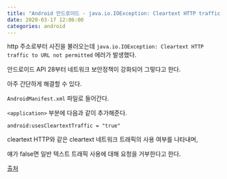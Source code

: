 ```yaml
---
title: "Android 안드로이드 - java.io.IOException: Cleartext HTTP traffic to URL not permitted"
date: 2020-03-17 12:06:00
categories: android
---
```


http 주소로부터 사진을 불러오는데 ``java.io.IOException: Cleartext HTTP traffic to URL not permitted`` 에러가 발생했다.

안드로이드 API 28부터 네트워크 보안정책이 강화되어 그렇다고 한다.

아주 간단하게 해결할 수 있다.

``AndroidManifest.xml`` 파일로 들어간다.

``<application>`` 부분에 다음과 같이 추가해준다.

```
android:usesCleartextTraffic = "true"
```

cleartext HTTP와 같은 cleartext 네트워크 트래픽의 사용 여부를 나타내며, 

얘가 false면 일반 텍스트 트래픽 사용에 대해 요청을 거부한다고 한다.

[출처](https://developside.tistory.com/85)
